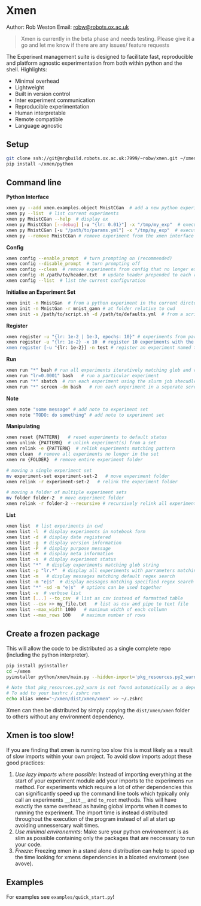 # Xmen
Author: Rob Weston
Email: robw@robots.ox.ac.uk
> Xmen is currently in the beta phase and needs testing. Please give it a go and let me know if there are any issues/ feature requests

The E`x`peri`men`t management suite is designed to facilitate fast, reproducible and platform agnostic experimentation from both within python and the shell. Highlights:

- Minimal overhead
- Lightweight
- Built in version control
- Inter experiment communication
- Reproducible experimentation
- Human interpretable
- Remote compatible
- Language agnostic

## Setup
```bash
git clone ssh://git@mrgbuild.robots.ox.ac.uk:7999/~robw/xmen.git ~/xmen
pip install ~/xmen/python
```

## Command line
__Python Interface__
```bash
xmen py --add xmen.examples.object MnistCGan  # add a new python experiment (must be on path)
xmen py --list  # list current experiments
xmen py MnistCGan --help  # display ex
xmen py MnistCGan [--debug] [-u "{lr: 0.01}"] -x "/tmp/my_exp"  # execute an experiment at "/tmp/my_exp"
xmen py MnistCGan [-u "/path/to/params.yml"] -x "/tmp/my_exp"  # execute an experiment using parameters in a params.uml file
xmen py --remove MnistCGan # remove experiment from the xmen interface (non-destructive)
```
__Config__
```bash
xmen config --enable_prompt  # turn prompting on (recommended)
xmen config --disable_prompt  # turn prompting off
xmen config --clean  # remove experiments from config that no longer exist
xmen config -H /path/to/header.txt  # update header prepended to each run script
xmen config --list  # list the current configuration
```

__Initialise an Experiment Set__
```bash
xmen init -n MnistGan  # from a python experiment in the current dirctory
xmen init -n MnistGan -r mnist_gann # at folder relative to cwd
xmen init -s /path/to/script.sh -d /path/to/defaults.yml  # from a script and defaults 
```

__Register__
```bash
xmen register -u "{lr: 1e-2 | 1e-3, epochs: 10}" # experiments from parameter combinations
xmen register -u "{lr: 1e-2} -x 10  # register 10 experiments with the same configiration
xmen register [-u "{lr: 1e-2}] -n test # register an experiment named test
```

__Run__
```bash
xmen run "*" bash # run all experiments iteratively matching glob and with default status
xmen run "lr=0.0001" bash   # run a particular experiment
xmen run "*" sbatch  # run each experiment using the slurm job shecudler
xmen run "*" screen -dm bash   # run each experiment in a seperate screen session
```

__Note__
```bash
xmen note "some message" # add note to experiment set
xmen note "TODO: do something" # add note to experiment set
```

__Manipulating__
```bash
xmen reset {PATTERN}   # reset experiments to default status
xmen unlink {PATTERN}  # unlink experiment(s) from a set 
xmen relink -e {PATTERN}  # relink experiments matching pattern
xmen clean  # remove all experiments no longer in the set
xmen rm {FOLDER}  # remove entire experiment folder

# moving a single experiment set
mv experiment-set experiment-set-2   # move experiment folder
xmen relink -r experiment-set-2   # relink the experiment folder

# moving a folder of multiple experiment sets
mv folder folder-2  # move experiment folder
xmen relink -r folder-2 --recursive # recursively relink all experiment folders
```

__List__
```bash
xmen list  # list experiments in cwd
xmen list -l  # display experiments in notebook form
xmen list -d  # display date registered
xmen list -g  # display version information
xmen list -P  # display purpose message
xmen list -M  # display meta information
xmen list -s  # display experiment status
xmen list "*"  # display experiments matching glob string
xmen list -p "lr.*"  # display all experiments with parrameters matching regex search
xmen list -m   # display messages matching default regex search
xmen list -m "e|s"  # display messages matching specified regex search
xmen list "*" -sd -m "e|s"  # options can be used together
xmen list -v  # verbose list
xmen list [...] --to_csv  # list as csv instead of formatted table
xmen list --csv >> my_file.txt   # list as csv and pipe to text file
xmen list --max_width 1000   # maximum width of each collumn
xmen list --max_rows 100    # maximum number of rows
```


## Create a frozen package
This will allow the code to be distributed as a single complete repo (including the python
interpreter).
```bash
pip install pyinstaller
cd ~/xmen
pyinstaller python/xmen/main.py --hidden-import='pkg_resources.py2_warn' --name xmen

# Note that pkg_resources.py2_warn is not found automatically as a dependency
# To add to your bashrc / zshrc run
echo alias xmen="~/xmen/dist/xmen/xmen" >> ~/.zshrc
```
Xmen can then be distributed by simply copying the ``dist/xmen/xmen`` folder
to others without any environment dependency.

## Xmen is too slow!
If you are finding that xmen is running too slow this is most
likely as a result of slow imports within your own project.
To avoid slow imports adopt these good practices:

1. *Use lazy imports where possible*: Instead of importing 
  everything at the start of your experiment module
  add your imports to the experimens `run` method. For experiments which
  require a lot of other dependencies this can significantly
  speed up the command line tools which typically only call
  an experiments `__init__` and `to_root` methods.
  This will have exactly the same overhead
  as having global imports when it comes to running the
  experiment. The import time is instead distributed
  throughout the execution of the program instead of 
  all at start up avoiding unnessercary wait times.
2. *Use minimal environemnts*: Make sure your python
  environement is as slim as possible containing only 
  the packages that are neccessary to run your code.
3. *Freeze*: Freezing xmen in a stand alone distribution
  can help to speed up the time looking for xmens dependencies
  in a bloated enviroment (see avove).
 

## Examples
For examples see `examples/quick_start.py`!
